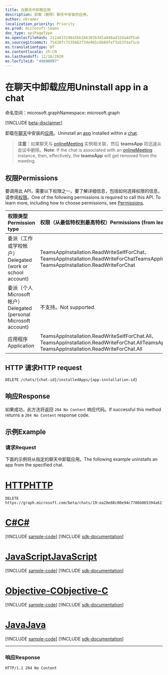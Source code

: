 ```yaml
---
title: 在聊天中卸载应用
description: 卸载（删除）聊天中安装的应用。
author: nkramer
localization_priority: Priority
ms.prod: microsoft-teams
doc_type: apiPageType
ms.openlocfilehash: 212a033198a5bb1b6303b3d1a848ad32da4df5ab
ms.sourcegitcommit: 75428fc7535662f34e965c6b69fef3a53fdaf1cb
ms.translationtype: HT
ms.contentlocale: zh-CN
ms.lasthandoff: 12/16/2020
ms.locfileid: "49690097"
---
```

# <a name="uninstall-app-in-a-chat"></a><span data-ttu-id="33aef-103">在聊天中卸载应用</span><span class="sxs-lookup"><span data-stu-id="33aef-103">Uninstall app in a chat</span></span>

<span data-ttu-id="33aef-104">命名空间：microsoft.graph</span><span class="sxs-lookup"><span data-stu-id="33aef-104">Namespace: microsoft.graph</span></span>

[!INCLUDE [beta-disclaimer](../../includes/beta-disclaimer.md)]

<span data-ttu-id="33aef-105">卸载在[聊天](../resources/chat.md)中安装的[应用](../resources/teamsapp.md)。</span><span class="sxs-lookup"><span data-stu-id="33aef-105">Uninstall an [app](../resources/teamsapp.md) installed within a [chat](../resources/chat.md).</span></span>

> <span data-ttu-id="33aef-106">**注意**：如果聊天与 [onlineMeeting](../resources/onlinemeeting.md) 实例相关联，然后 **teamsApp** 将迅速从会议中删除。</span><span class="sxs-lookup"><span data-stu-id="33aef-106">**Note**: If the chat is associated with an [onlineMeeting](../resources/onlinemeeting.md) instance, then, effectively, the **teamsApp** will get removed from the meeting.</span></span>

## <a name="permissions"></a><span data-ttu-id="33aef-107">权限</span><span class="sxs-lookup"><span data-stu-id="33aef-107">Permissions</span></span>

<span data-ttu-id="33aef-p101">要调用此 API，需要以下权限之一。要了解详细信息，包括如何选择权限的信息，请参阅[权限](/graph/permissions-reference)。</span><span class="sxs-lookup"><span data-stu-id="33aef-p101">One of the following permissions is required to call this API. To learn more, including how to choose permissions, see [Permissions](/graph/permissions-reference).</span></span>

|<span data-ttu-id="33aef-110">权限类型</span><span class="sxs-lookup"><span data-stu-id="33aef-110">Permission type</span></span>      | <span data-ttu-id="33aef-111">权限（从最低特权到最高特权）</span><span class="sxs-lookup"><span data-stu-id="33aef-111">Permissions (from least to most privileged)</span></span>              |
|:--------------------|:---------------------------------------------------------|
|<span data-ttu-id="33aef-112">委派（工作或学校帐户）</span><span class="sxs-lookup"><span data-stu-id="33aef-112">Delegated (work or school account)</span></span> | <span data-ttu-id="33aef-113">TeamsAppInstallation.ReadWriteSelfForChat、TeamsAppInstallation.ReadWriteForChat</span><span class="sxs-lookup"><span data-stu-id="33aef-113">TeamsAppInstallation.ReadWriteSelfForChat, TeamsAppInstallation.ReadWriteForChat</span></span> |
|<span data-ttu-id="33aef-114">委派（个人 Microsoft 帐户）</span><span class="sxs-lookup"><span data-stu-id="33aef-114">Delegated (personal Microsoft account)</span></span> | <span data-ttu-id="33aef-115">不支持。</span><span class="sxs-lookup"><span data-stu-id="33aef-115">Not supported.</span></span>   |
|<span data-ttu-id="33aef-116">应用程序</span><span class="sxs-lookup"><span data-stu-id="33aef-116">Application</span></span> | <span data-ttu-id="33aef-117">TeamsAppInstallation.ReadWriteSelfForChat.All、TeamsAppInstallation.ReadWriteForChat.All</span><span class="sxs-lookup"><span data-stu-id="33aef-117">TeamsAppInstallation.ReadWriteSelfForChat.All, TeamsAppInstallation.ReadWriteForChat.All</span></span> |

## <a name="http-request"></a><span data-ttu-id="33aef-118">HTTP 请求</span><span class="sxs-lookup"><span data-stu-id="33aef-118">HTTP request</span></span>

<!-- { 
"blockType": "ignored" 
} -->

```http
DELETE /chats/{chat-id}/installedApps/{app-installation-id}
```

## <a name="response"></a><span data-ttu-id="33aef-119">响应</span><span class="sxs-lookup"><span data-stu-id="33aef-119">Response</span></span>

<span data-ttu-id="33aef-120">如果成功，此方法将返回 `204 No Content` 响应代码。</span><span class="sxs-lookup"><span data-stu-id="33aef-120">If successful this method returns a `204 No Content` response code.</span></span>

## <a name="example"></a><span data-ttu-id="33aef-121">示例</span><span class="sxs-lookup"><span data-stu-id="33aef-121">Example</span></span>

### <a name="request"></a><span data-ttu-id="33aef-122">请求</span><span class="sxs-lookup"><span data-stu-id="33aef-122">Request</span></span>

<span data-ttu-id="33aef-123">下面的示例将从指定的聊天中卸载应用。</span><span class="sxs-lookup"><span data-stu-id="33aef-123">The following example uninstalls an app from the specified chat.</span></span>

# <a name="http"></a>[<span data-ttu-id="33aef-124">HTTP</span><span class="sxs-lookup"><span data-stu-id="33aef-124">HTTP</span></span>](#tab/http)
<!-- {
  "blockType": "request",
  "name": "delete_installedApps_in_chat"
}-->

```http
DELETE https://graph.microsoft.com/beta/chats/19:ea28e88c00e94c7786b065394a61f296@thread.v2/installedApps/NjRiOWM3NDYtYjE1NS00MDQyLThkNDctOTQxYmQzODE2ODFiIyMwZDgyMGVjZC1kZWYyLTQyOTctYWRhZC03ODA1NmNkZTdjNzg=
```
# <a name="c"></a>[<span data-ttu-id="33aef-125">C#</span><span class="sxs-lookup"><span data-stu-id="33aef-125">C#</span></span>](#tab/csharp)
[!INCLUDE [sample-code](../includes/snippets/csharp/delete-installedapps-in-chat-csharp-snippets.md)]
[!INCLUDE [sdk-documentation](../includes/snippets/snippets-sdk-documentation-link.md)]

# <a name="javascript"></a>[<span data-ttu-id="33aef-126">JavaScript</span><span class="sxs-lookup"><span data-stu-id="33aef-126">JavaScript</span></span>](#tab/javascript)
[!INCLUDE [sample-code](../includes/snippets/javascript/delete-installedapps-in-chat-javascript-snippets.md)]
[!INCLUDE [sdk-documentation](../includes/snippets/snippets-sdk-documentation-link.md)]

# <a name="objective-c"></a>[<span data-ttu-id="33aef-127">Objective-C</span><span class="sxs-lookup"><span data-stu-id="33aef-127">Objective-C</span></span>](#tab/objc)
[!INCLUDE [sample-code](../includes/snippets/objc/delete-installedapps-in-chat-objc-snippets.md)]
[!INCLUDE [sdk-documentation](../includes/snippets/snippets-sdk-documentation-link.md)]

# <a name="java"></a>[<span data-ttu-id="33aef-128">Java</span><span class="sxs-lookup"><span data-stu-id="33aef-128">Java</span></span>](#tab/java)
[!INCLUDE [sample-code](../includes/snippets/java/delete-installedapps-in-chat-java-snippets.md)]
[!INCLUDE [sdk-documentation](../includes/snippets/snippets-sdk-documentation-link.md)]

---


### <a name="response"></a><span data-ttu-id="33aef-129">响应</span><span class="sxs-lookup"><span data-stu-id="33aef-129">Response</span></span>

<!-- {
  "blockType": "response",
  "truncated": true
}
-->

```http
HTTP/1.1 204 No Content
```

<!-- uuid: 8fcb5dbc-d5aa-4681-8e31-b001d5168d79
2015-10-25 14:57:30 UTC -->
<!-- {
  "type": "#page.annotation",
  "description": "Chat delete installedapps",
  "keywords": "",
  "section": "documentation",
  "tocPath": ""
}-->
